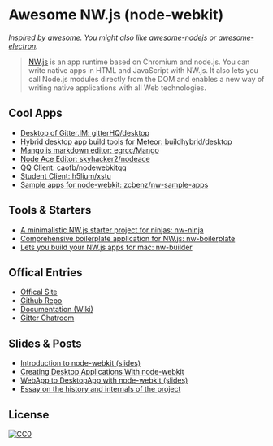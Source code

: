 # Awesome NW.js (node-webkit)

*Inspired by [awesome](https://github.com/sindresorhus/awesome). You might also like [awesome-nodejs](https://github.com/sindresorhus/awesome-nodejs) or [awesome-electron](https://github.com/sindresorhus/awesome-electron).*

> [NW.js](http://nwjs.io) is an app runtime based on Chromium and node.js. You can write native apps in HTML and JavaScript with NW.js. It also lets you call Node.js modules directly from the DOM and enables a new way of writing native applications with all Web technologies.

## Cool Apps

- [Desktop of Gitter.IM: gitterHQ/desktop](https://github.com/gitterHQ/desktop)
- [Hybrid desktop app build tools for Meteor: buildhybrid/desktop](https://github.com/buildhybrid/desktop)
- [Mango is markdown editor: egrcc/Mango](https://github.com/egrcc/Mango)
- [Node Ace Editor: skyhacker2/nodeace](https://github.com/skyhacker2/nodeace)
- [QQ Client: caofb/nodewebkitqq](https://github.com/caofb/nodewebkitqq)
- [Student Client: h5lium/xstu](https://github.com/h5lium/xstu)
- [Sample apps for node-webkit: zcbenz/nw-sample-apps](https://github.com/zcbenz/nw-sample-apps)

## Tools & Starters

- [A minimalistic NW.js starter project for ninjas: nw-ninja](https://github.com/kessler/nw-ninja)
- [Comprehensive boilerplate application for NW.js: nw-boilerplate](https://github.com/szwacz/nw-boilerplate)
- [Lets you build your NW.js apps for mac: nw-builder](https://github.com/mllrsohn/nw-builder)

## Offical Entries

- [Offical Site](http://nwjs.io)
- [Github Repo](https://github.com/nwjs/nw.js)
- [Documentation (Wiki)](https://github.com/nwjs/nw.js/wiki)
- [Gitter Chatroom](http://gitter.im/nwjs/nw.js)

## Slides & Posts

- [Introduction to node-webkit (slides)](https://speakerdeck.com/zcbenz/node-webkit-app-runtime-based-on-chromium-and-node-dot-js)
- [Creating Desktop Applications With node-webkit](https://strongloop.com/strongblog/creating-desktop-applications-with-node-webkit/)
- [WebApp to DesktopApp with node-webkit (slides)](http://oldgeeksguide.github.io/presentations/html5devconf2013/wtod.html#/)
- [Essay on the history and internals of the project](http://yedingding.com/2014/08/01/node-webkit-intro-en.html)

## License

[![CC0](http://i.creativecommons.org/p/zero/1.0/88x31.png)](http://creativecommons.org/publicdomain/zero/1.0/)
